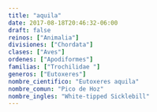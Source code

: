 ```yaml
---
title: "aquila"
date: 2017-08-18T20:46:32-06:00
draft: false
reinos: ["Animalia"]
divisiones: ["Chordata"]
clases: ["Aves"]
ordenes: ["Apodiformes"]
familias: ["Trochilidae "]
generos: ["Eutoxeres"]
nombre_cientifico: "Eutoxeres aquila"
nombre_comun: "Pico de Hoz"
nombre_ingles: "White-tipped Sicklebill"
---
```

